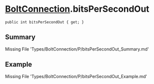 # [BoltConnection](Types/BoltConnection.md).bitsPerSecondOut
`public int bitsPerSecondOut { get; }`
## Summary
Missing File 'Types/BoltConnection/P/bitsPerSecondOut_Summary.md'
## Example
Missing File 'Types/BoltConnection/P/bitsPerSecondOut_Example.md'
